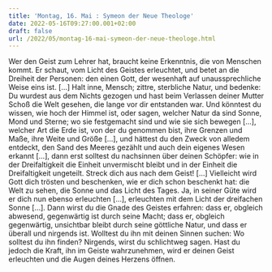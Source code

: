 ```yaml
---
title: 'Montag, 16. Mai : Symeon der Neue Theologe'
date: 2022-05-16T09:27:00.001+02:00
draft: false
url: /2022/05/montag-16-mai-symeon-der-neue-theologe.html
---
```


Wer den Geist zum Lehrer hat, braucht keine Erkenntnis, die von Menschen kommt. Er schaut, vom Licht des Geistes erleuchtet, und betet an die Dreiheit der Personen: den einen Gott, der wesenhaft auf unaussprechliche Weise eins ist. \[…\] Halt inne, Mensch; zittre, sterbliche Natur, und bedenke: Du wurdest aus dem Nichts gezogen und hast beim Verlassen deiner Mutter Schoß die Welt gesehen, die lange vor dir entstanden war. Und könntest du wissen, wie hoch der Himmel ist, oder sagen, welcher Natur da sind Sonne, Mond und Sterne; wo sie festgemacht sind und wie sie sich bewegen \[…\], welcher Art die Erde ist, von der du genommen bist, ihre Grenzen und Maße, ihre Weite und Größe \[…\], und hättest du den Zweck von alledem entdeckt, den Sand des Meeres gezählt und auch dein eigenes Wesen erkannt \[…\], dann erst solltest du nachsinnen über deinen Schöpfer: wie in der Dreifaltigkeit die Einheit unvermischt bleibt und in der Einheit die Dreifaltigkeit ungeteilt. Streck dich aus nach dem Geist! \[…\] Vielleicht wird Gott dich trösten und beschenken, wie er dich schon beschenkt hat: die Welt zu sehen, die Sonne und das Licht des Tages. Ja, in seiner Güte wird er dich nun ebenso erleuchten \[…\], erleuchten mit dem Licht der dreifachen Sonne \[…\]. Dann wirst du die Gnade des Geistes erfahren: dass er, obgleich abwesend, gegenwärtig ist durch seine Macht; dass er, obgleich gegenwärtig, unsichtbar bleibt durch seine göttliche Natur, und dass er überall und nirgends ist. Wolltest du ihn mit deinen Sinnen suchen: Wo solltest du ihn finden? Nirgends, wirst du schlichtweg sagen. Hast du jedoch die Kraft, ihn im Geiste wahrzunehmen, wird er deinen Geist erleuchten und die Augen deines Herzens öffnen.